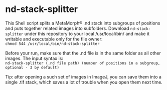 # nd-stack-splitter
This Shell script splits a MetaMorph® .nd stack into subgroups of positions and puts together related images into subfolders. Download ``nd-stack-splitter`` under this repository to your local /usr/local/bin/ and make it writable and executable only for the file owner:   
 ``chmod 544 /usr/local/bin/nd-stack-splitter``   
 
  Before your run, make sure that the .nd file is in the same folder as all other images. The input syntax is:   
  ``nd-stack-splitter (.nd file path) (number of positions in a subgroup, optional - 3 by default)``   
  
Tip: after opening a such set of images in ImageJ, you can save them into a single .tif stack, which saves a lot of trouble when you open them next time. 

